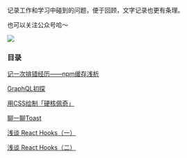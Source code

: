 记录工作和学习中碰到的问题，便于回顾，文字记录也更有条理。

也可以关注公众号哈～

![](https://raw.githubusercontent.com/sliwey/blog/master/images/qrcode.jpg)

### 目录

[记一次排错经历——npm缓存浅析](https://github.com/sliwey/blog/issues/1)

[GraphQL初探](https://github.com/sliwey/blog/issues/2)

[用CSS绘制「硬核佩奇」](https://github.com/sliwey/blog/issues/3)

[聊一聊Toast](https://github.com/sliwey/blog/issues/4)

[浅谈 React Hooks（一）](https://github.com/sliwey/blog/issues/5)

[浅谈 React Hooks（二）](https://github.com/sliwey/blog/issues/6)